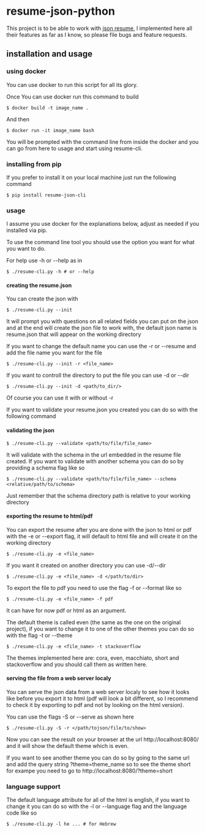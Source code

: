 # resume-json-python
This project is to be able to work with [json resume](https://jsonresume.org/),
I implemented here all their features as far as I know, so please file bugs and
feature requests.

## installation and usage

### using docker
You can use docker to run this script for all its glory.

Once You can use docker run this command to build

    $ docker build -t image_name .
And then

    $ docker run -it image_name bash
You will be prompted with the command line from inside the docker and you can go from
here to usage and start using resume-cli.

### installing from pip
If you prefer to install it on your local machine just run the following command

    $ pip install resume-json-cli
### usage
I assume you use docker for the explanations below, adjust as needed if you
installed via pip.

To use the command line tool you should use the option you want for
what you want to do.

For help use -h or --help as in

    $ ./resume-cli.py -h # or --help

#### creating the resume.json
You can create the json with

    $ ./resume-cli.py --init
It will prompt you with questions on all related fields you can put on the json
and at the end will create the json file to work with, the default json name is
resume.json that will appear on the working directory

If you want to change the default name you can use the -r or --resume and add the
file name you want for the file

    $ ./resume-cli.py --init -r <file_name>

If you want to controll the directory to put the file you can use -d or --dir

    $ ./resume-cli.py --init -d <path/to_dir/>
Of course you can use it with or without -r

If you want to validate your resume.json you created you can do so with the
following command

#### validating the json
    $ ./resume-cli.py --validate <path/to/file/file_name>
It will validate with the schema in the url embedded in the resume file created.
If you want to validate with another schema you can do so by providing a schema flag
like so

    $ ./resume-cli.py --validate <path/to/file/file_name> --schema <relative/path/to/schema>
Just remember that the schema directory path is relative to your working directory

#### exporting the resume to html/pdf
You can export the resume after you are done with the json to html or pdf with the
-e or --export flag, it will default to html file and will create it on the working
directory

    $ ./resume-cli.py -e <file_name>
If you want it created on another directory you can use -d/--dir

    $ ./resume-cli.py -e <file_name> -d </path/to/dir>
To export the file to pdf you need to use the flag -f or --format like so

    $ ./resume-cli.py -e <file_name> -f pdf
It can have for now pdf or html as an argument.

The default theme is called even (the same as the one on the original project), if
you want to change it to one of the other themes you can do so with the flag -t or
--theme

    $ ./resume-cli.py -e <file_name> -t stackoverflow
The themes implemented here are: cora, even, macchiato, short and stackoverflow and
you should call them as written here.

#### serving the file from a web server localy
You can serve the json data from a web server localy to see how it looks like before
you export it to html (pdf will look a bit different, so I recommend to check it by
exporting to pdf and not by looking on the html version).

You can use the flags -S or --serve as shown here

    $ ./resume-cli.py -S -r </path/tojson/file/to/show>
Now you can see the result on your browser at the url http://localhost:8080/ and it
will show the default theme which is even.

If you want to see another theme you can do so by going to the same url and add the
query string ?theme=theme_name so to see the theme short for exampe you need to go to
http://localhost:8080/?theme=short

### language support
The default language attribute for all of the html is english, if you want to change
it you can do so with the -l or --language flag and the language code like so

    $ ./resume-cli.py -l he ... # for Hebrew